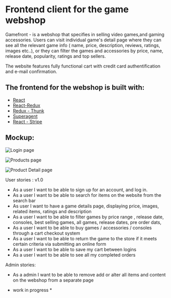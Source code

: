 
# Frontend client for the game webshop

Gamefront -  is a webshop that specifies in selling video games,and gaming accessories. Users can visit individual game's detail page where they can see all the relevant game info ( name, price, description, reviews, ratings, images etc..), or they can filter the games and accessories by price, name, release date, popularity, ratings and top sellers. 

The website features fully functional cart with credit card authentification and e-mail confirmation.


## The frontend for the webshop is built with: 
- [React](https://reactjs.org/)
- [React-Redux](https://react-redux.js.org/)
- [Redux - Thunk](https://github.com/reduxjs/redux-thunk)
- [Superagent](https://www.npmjs.com/package/superagent)
- [React - Stripe](https://stripe.com/docs/stripe-js/react)

## Mockup:
![Login page](https://imgshare.io/images/2020/04/03/loginMockup.png)

![Products page](https://imgshare.io/images/2020/04/03/productsPageMockup.png)   

![Product Detail page](https://imgshare.io/images/2020/04/03/detailMockup.png) 


User stories :
v1.0

- As a user I want to be able to sign up for an account, and log in.
- As a user I want to be able to search for items on the website from the search bar
- As user I want to have a game details page, displaying price, images, related items, ratings and description
- As a user I want to be able to filter games by price range , release date, consoles, best selling games, all games, release dates, pre order dats,
- As a user I want to be able to buy games / accessories / consoles through a cart checkout system
- As a user I want to be able to return the game to the store if it meets certain criteria via submitting an online form
- As a user I want to be able to save my cart between logins
- As a user I want to be able to see all my completed orders

Admin stories:
- As a admin I want to be able to remove add or alter all items and content on the webshop from a separate page


* work in progress *
